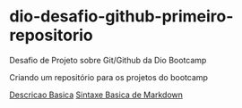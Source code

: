 # dio-desafio-github-primeiro-repositorio
Desafio de Projeto sobre Git/Github da Dio Bootcamp

Criando um repositório para os projetos do bootcamp

[Descricao Basica](https://www.markdownguide.org/getting-started/)
[Sintaxe Basica de Markdown](https://www.markdownguide.org/basic-syntax/)

